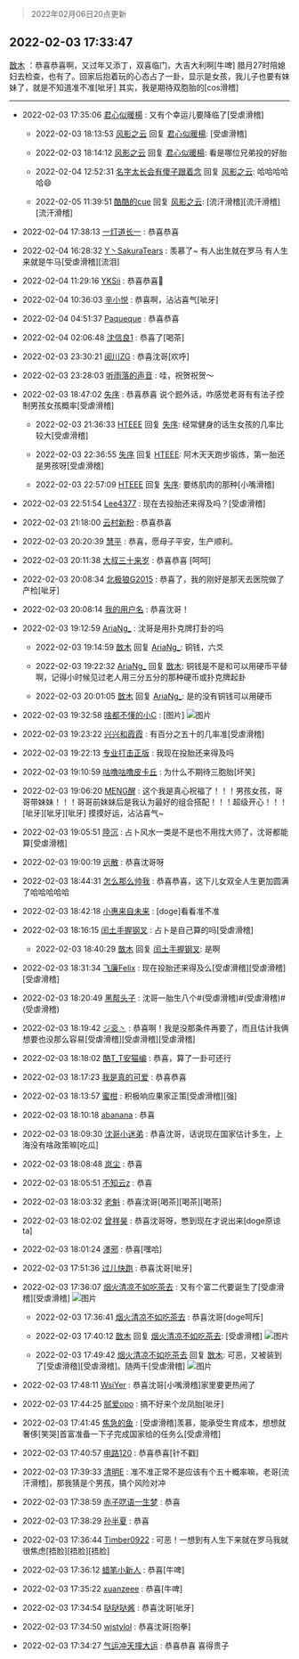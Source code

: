 > 2022年02月06日20点更新
<link rel="stylesheet" href="https://cdn.jsdelivr.net/gh/taotie6/sampleJSON@main/css/photo_show.css">
<meta name="referrer" content="no-referrer" />


 ## 2022-02-03 17:33:47 

 [㪚木](https://www.coolapk.com/feed/33284471?shareKey=YTkxZGMyZjViNWYxNjFmYzE4YjE~) ：恭喜恭喜啊，又过年又添丁，双喜临门，大吉大利啊[牛啤]
腊月27时陪媳妇去检查，也有了。回家后抱着玩的心态占了一卦，显示是女孩，我儿子也要有妹妹了，就是不知道准不准[呲牙]
其实，我是期待双胞胎的[cos滑稽] 

<div class="album">
</div>

 ------- 

- 2022-02-03 17:35:06 [君心似暖楊](uid=3303409) : 又有个幸运儿要降临了[受虐滑稽] 

    - 2022-02-03 18:13:53 [风影之云](uid=541954) 回复 [君心似暖楊](uid=3303409): [受虐滑稽] 

    - 2022-02-03 18:14:12 [风影之云](uid=541954) 回复 [君心似暖楊](uid=3303409): 看是哪位兄弟投的好胎 

    - 2022-02-04 12:52:31 [名字太长会有傻子跟着念](uid=811576) 回复 [风影之云](uid=541954): 哈哈哈哈哈😄 

    - 2022-02-05 11:39:51 [酷酷的cue](uid=2882563) 回复 [风影之云](uid=541954): [流汗滑稽][流汗滑稽][流汗滑稽] 

- 2022-02-04 17:38:13 [一灯道长一](uid=2901910) : 恭喜恭喜 

- 2022-02-04 16:28:32 [Y丶SakuraTears](uid=11770841) : 羡慕了~ 有人出生就在罗马
有人生来就是牛马[受虐滑稽][流泪] 

- 2022-02-04 11:29:16 [YKSii](uid=2291498) : 恭喜恭喜🎉 

- 2022-02-04 10:36:03 [辛小悦](uid=2870670) : 恭喜啊，沾沾喜气[呲牙] 

- 2022-02-04 04:51:37 [Paqueque](uid=685582) : 恭喜恭喜 

- 2022-02-04 02:06:48 [沈信良1](uid=3130347) : 恭喜了[喝茶] 

- 2022-02-03 23:30:21 [阅川ZG](uid=2440130) : 恭喜沈哥[欢呼] 

- 2022-02-03 23:28:03 [听雨落的声音](uid=3650984) : 哇，祝贺祝贺～ 

- 2022-02-03 18:47:02 [失序](uid=1009107) : 恭喜恭喜
说个题外话，咋感觉老哥有有法子控制男孩女孩概率[受虐滑稽] 

    - 2022-02-03 21:36:33 [HTEEE](uid=3229803) 回复 [失序](uid=1009107): 经常健身的话生女孩的几率比较大[受虐滑稽] 

    - 2022-02-03 22:36:55 [失序](uid=1009107) 回复 [HTEEE](uid=3229803): 阿木天天跑步锻炼，第一胎还是男孩呀[受虐滑稽] 

    - 2022-02-03 22:57:09 [HTEEE](uid=3229803) 回复 [失序](uid=1009107): 要练肌肉的那种[小嘴滑稽] 

- 2022-02-03 22:51:54 [Lee4377](uid=17478447) : 现在去投胎还来得及吗？[受虐滑稽] 

- 2022-02-03 21:18:00 [云村新粉](uid=809098) : 恭喜恭喜 

- 2022-02-03 20:20:39 [慧平](uid=1466942) : 恭喜，愿母子平安，生产顺利。 

- 2022-02-03 20:11:38 [大叔三十来岁](uid=5360167) : 恭喜恭喜  [呵呵] 

- 2022-02-03 20:08:34 [北极狼G2015](uid=1022608) : 恭喜了，我的刚好是那天去医院做了产检[呲牙] 

- 2022-02-03 20:08:14 [我的用户名](uid=734818) : 恭喜沈哥！ 

- 2022-02-03 19:12:59 [AriaNg_](uid=3504887) : 沈哥是用扑克牌打卦的吗 

    - 2022-02-03 19:14:59 [㪚木](uid=1081091) 回复 [AriaNg_](uid=3504887): 铜钱，六爻 

    - 2022-02-03 19:22:32 [AriaNg_](uid=3504887) 回复 [㪚木](uid=1081091): 铜钱是不是和可以用硬币平替啊，记得小时候见过老人用三分五分的那种硬币或扑克牌起卦 

    - 2022-02-03 20:01:05 [㪚木](uid=1081091) 回复 [AriaNg_](uid=3504887): 是的没有铜钱可以用硬币 

- 2022-02-03 19:32:58 [啥都不懂的小C](uid=2418955) : [图片] ![图片](https://image.coolapk.com/feed/2022/0128/18/3315867_9a728e21_6331_9625_854@468x265.jpeg)

- 2022-02-03 19:23:22 [兴兴和霞霞](uid=2029334) : 有百分之五十的几率准[受虐滑稽] 

- 2022-02-03 19:22:13 [专业打击正版](uid=6543891) : 我现在投胎还来得及吗 

- 2022-02-03 19:10:59 [咕噜咕噜皮卡丘](uid=3531276) : 为什么不期待三胞胎[坏笑] 

- 2022-02-03 19:06:20 [MENG醒](uid=2280327) : 这个我是真心祝福了！！！男孩女孩，哥哥带妹妹！！！哥哥前妹妹后是我认为最好的组合搭配！！！超级开心！！！[呲牙][呲牙][呲牙]
摸摸好运，沾沾喜气~ 

- 2022-02-03 19:05:51 [陸沉](uid=1527530) : 占卜风水一类是不是也不用找大师了，沈哥都能算[受虐滑稽] 

- 2022-02-03 19:00:19 [远散](uid=3235252) : 恭喜沈哥呀 

- 2022-02-03 18:44:31 [怎么那么帅我](uid=1421130) : 恭喜恭喜，这下儿女双全人生更加圆满了哈哈哈哈哈 

- 2022-02-03 18:42:18 [小惠来自未来](uid=847097) : [doge]看看准不准 

- 2022-02-03 18:16:15 [闰土手握钢叉](uid=3177928) : 占卜是自己算的吗[受虐滑稽] 

    - 2022-02-03 18:40:29 [㪚木](uid=1081091) 回复 [闰土手握钢叉](uid=3177928): 是啊 

- 2022-02-03 18:31:34 [飞廉Felix](uid=900024) : 现在投胎还来得及么[受虐滑稽][受虐滑稽][受虐滑稽] 

- 2022-02-03 18:20:49 [黑帮头子](uid=2838832) : 沈哥一胎生八个#(受虐滑稽)#(受虐滑稽)#(受虐滑稽) 

- 2022-02-03 18:19:42 [ジ衮丶](uid=494451) : 恭喜啊！我是没那条件再要了，而且估计我俩想要也没那么容易[受虐滑稽][受虐滑稽][受虐滑稽] 

- 2022-02-03 18:18:02 [酷T_T安猫编](uid=3220399) : 恭喜，算了一卦可还行 

- 2022-02-03 18:17:23 [我是真的可爱](uid=731138) : 恭喜恭喜 

- 2022-02-03 18:13:57 [蜜柑](uid=1097842) : 积极响应果家正策[受虐滑稽][强] 

- 2022-02-03 18:10:18 [abanana](uid=1860197) : 恭喜 

- 2022-02-03 18:09:30 [沈哥小迷弟](uid=1846299) : 恭喜沈哥，话说现在国家估计多生，上海没有啥政策嘛[吃瓜] 

- 2022-02-03 18:08:48 [岚尘](uid=1308250) : 恭喜 

- 2022-02-03 18:05:51 [不知云z](uid=5657858) : 恭喜 

- 2022-02-03 18:03:32 [老魁](uid=1703096) : 恭喜沈哥[喝茶][喝茶][喝茶] 

- 2022-02-03 18:02:02 [曾祥昊](uid=6695078) : 恭喜沈哥呀，憋到现在才说出来[doge原谅ta] 

- 2022-02-03 18:01:24 [濹邪](uid=1210426) : 恭喜[嘿哈] 

- 2022-02-03 17:51:36 [过儿快跑](uid=4122705) : 恭喜沈哥[呲牙] 

- 2022-02-03 17:36:07 [烟火清凉不如吃茶去](uid=4279524) : 又有个富二代要诞生了[受虐滑稽][受虐滑稽] ![图片](https://image.coolapk.com/feed/2022/0203/17/4279524_874ddce4_0966_8659_672@1080x710.png)

    - 2022-02-03 17:36:41 [烟火清凉不如吃茶去](uid=4279524) : 恭喜沈哥[doge呵斥] 

    - 2022-02-03 17:40:12 [㪚木](uid=1081091) 回复 [烟火清凉不如吃茶去](uid=4279524): [受虐滑稽] ![图片](https://image.coolapk.com/feed/2022/0203/17/1081091_d9b1f5d9_1211_6325_319@1284x635.jpeg)

    - 2022-02-03 17:49:42 [烟火清凉不如吃茶去](uid=4279524) 回复 [㪚木](uid=1081091): 可恶，又被装到了[受虐滑稽][受虐滑稽]。随两千[受虐滑稽] ![图片](https://image.coolapk.com/feed/2022/0203/17/4279524_4f6f69e8_1782_0474_700@850x852.jpeg)

- 2022-02-03 17:48:11 [WsiYer](uid=3832235) : 恭喜沈哥[小嘴滑稽]家里要更热闹了 

- 2022-02-03 17:44:25 [腻爱opo](uid=2148921) : 搞不好来个龙凤胎[呲牙] 

- 2022-02-03 17:41:45 [焦急的鱼](uid=1066955) : [受虐滑稽]羡慕，能承受生育成本，想想就奢侈[笑哭]首富准备一下子完成国家给的任务么[受虐滑稽] 

- 2022-02-03 17:40:57 [电路120](uid=711711) : 恭喜恭喜[针不戳] 

- 2022-02-03 17:39:33 [清明E](uid=1792072) : 准不准正常不是应该有个五十概率嘛，老哥[流汗滑稽]，那我猜是个男孩，搞个风险对冲 

- 2022-02-03 17:38:59 [赤子呓语一生梦](uid=2015674) : 恭喜 

- 2022-02-03 17:38:29 [孙半夏](uid=1851173) : 恭喜 

- 2022-02-03 17:36:44 [Timber0922](uid=1239464) : 可恶！一想到有人生下来就在罗马我就很焦虑[捂脸][捂脸][捂脸] 

- 2022-02-03 17:36:12 [蜡笔小新人](uid=4236945) : 恭喜[牛啤] 

- 2022-02-03 17:35:22 [xuanzeee](uid=1362965) : 恭喜[牛啤] 

- 2022-02-03 17:34:54 [哒哒哒酱](uid=3456742) : 恭喜沈哥[呲牙] 

- 2022-02-03 17:34:50 [wjstylol](uid=15345635) : 恭喜沈哥[抱拳] 

- 2022-02-03 17:34:27 [气运冲天撞大运](uid=3158661) : 恭喜恭喜 喜得贵子 

